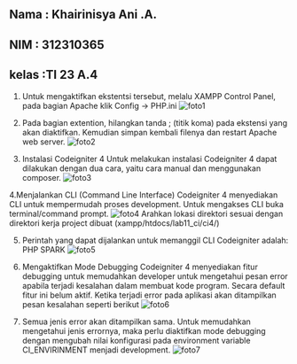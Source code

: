 ## Nama : Khairinisya Ani .A.
## NIM  : 312310365
## kelas :TI 23 A.4

1. Untuk mengaktifkan ekstentsi tersebut, melalu XAMPP Control Panel, pada bagian Apache klik Config -> PHP.ini
![foto1](https://github.com/user-attachments/assets/1e07a78e-4080-4e57-a60a-50408b6259b7)

2. Pada bagian extention, hilangkan tanda ; (titik koma) pada ekstensi yang akan diaktifkan. Kemudian simpan kembali filenya dan restart Apache web server.
![foto2](https://github.com/user-attachments/assets/b0915c52-97a1-4dab-b56e-d88e2488dd40)

3. Instalasi Codeigniter 4 Untuk melakukan instalasi Codeigniter 4 dapat dilakukan dengan dua cara, yaitu cara manual dan menggunakan composer.
![foto3](https://github.com/user-attachments/assets/4c996e3e-7693-4459-b0a7-f06aaf475a30)

4.Menjalankan CLI (Command Line Interface) Codeigniter 4 menyediakan CLI untuk mempermudah proses development. Untuk mengakses CLI buka terminal/command prompt.
![foto4](https://github.com/user-attachments/assets/e5fb44b4-663b-47a4-b9fd-27c88a29a75f)
Arahkan lokasi direktori sesuai dengan direktori kerja project dibuat (xampp/htdocs/lab11_ci/ci4/)

5. Perintah yang dapat dijalankan untuk memanggil CLI Codeigniter adalah: PHP SPARK
![foto5](https://github.com/user-attachments/assets/ab2ed5dc-a91f-4583-9ee2-a0bfbd192390)

6. Mengaktifkan Mode Debugging Codeigniter 4 menyediakan fitur debugging untuk memudahkan developer untuk mengetahui pesan error apabila terjadi kesalahan dalam membuat kode program. Secara default fitur ini belum aktif. Ketika terjadi error pada aplikasi akan ditampilkan pesan kesalahan seperti berikut
![foto6](https://github.com/user-attachments/assets/21ffd5f3-ff56-41a6-b4d2-b0b484455376)

7. Semua jenis error akan ditampilkan sama. Untuk memudahkan mengetahui jenis errornya, maka perlu diaktifkan mode debugging dengan mengubah nilai konfigurasi pada environment variable CI_ENVIRINMENT menjadi development.
![foto7](https://github.com/user-attachments/assets/67278ef5-865f-4c9c-a188-2494c9a8bc4c)

